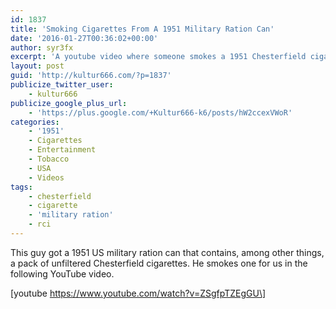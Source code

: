 ```yaml
---
id: 1837
title: 'Smoking Cigarettes From A 1951 Military Ration Can'
date: '2016-01-27T00:36:02+00:00'
author: syr3fx
excerpt: 'A youtube video where someone smokes a 1951 Chesterfield cigarette from a military ration can. '
layout: post
guid: 'http://kultur666.com/?p=1837'
publicize_twitter_user:
    - kultur666
publicize_google_plus_url:
    - 'https://plus.google.com/+Kultur666-k6/posts/hW2ccexVWoR'
categories:
    - '1951'
    - Cigarettes
    - Entertainment
    - Tobacco
    - USA
    - Videos
tags:
    - chesterfield
    - cigarette
    - 'military ration'
    - rci
---
```


This guy got a 1951 US military ration can that contains, among other things, a pack of unfiltered Chesterfield cigarettes. He smokes one for us in the following YouTube video.

\[youtube https://www.youtube.com/watch?v=ZSgfpTZEgGU\]